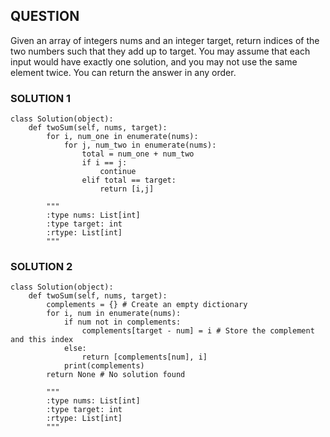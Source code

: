 ## QUESTION
Given an array of integers nums and an integer target, return indices of the two numbers such that they add up to target.
You may assume that each input would have exactly one solution, and you may not use the same element twice.
You can return the answer in any order.

### SOLUTION 1
```{python}
class Solution(object):
    def twoSum(self, nums, target):
        for i, num_one in enumerate(nums):
            for j, num_two in enumerate(nums):
                total = num_one + num_two 
                if i == j:
                    continue
                elif total == target:
                    return [i,j]

        """
        :type nums: List[int]
        :type target: int
        :rtype: List[int]
        """
```
### SOLUTION 2
```{python}
class Solution(object):
    def twoSum(self, nums, target):
        complements = {} # Create an empty dictionary
        for i, num in enumerate(nums):
            if num not in complements:
                complements[target - num] = i # Store the complement and this index
            else:
                return [complements[num], i]    
            print(complements)
        return None # No solution found

        """
        :type nums: List[int]
        :type target: int
        :rtype: List[int]
        """
```
